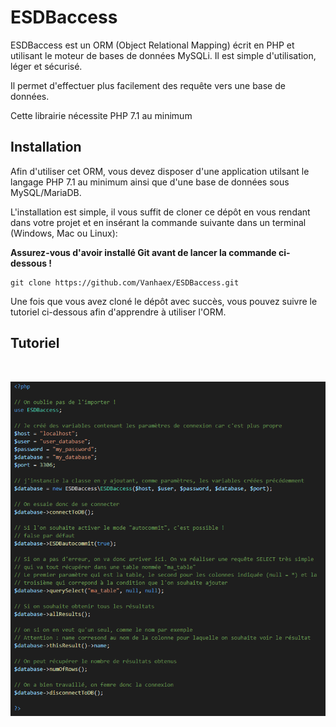 # ESDBaccess
ESDBaccess est un ORM (Object Relational Mapping) écrit en PHP et utilisant le moteur de bases de données MySQLi. Il est simple d'utilisation, léger et sécurisé.

Il permet d'effectuer plus facilement des requête vers une base de données.

Cette librairie nécessite PHP 7.1 au minimum

## Installation

Afin d'utiliser cet ORM, vous devez disposer d'une application utilsant le langage PHP 7.1 au minimum ainsi que d'une base de données sous MySQL/MariaDB.

L'installation est simple, il vous suffit de cloner ce dépôt en vous rendant dans votre projet et en insérant la commande suivante dans un terminal (Windows, Mac ou Linux): 

**Assurez-vous d'avoir installé Git avant de lancer la commande ci-dessous !**

```
git clone https://github.com/Vanhaex/ESDBaccess.git
```

Une fois que vous avez cloné le dépôt avec succès, vous pouvez suivre le tutoriel ci-dessous afin d'apprendre à utiliser l'ORM.

## Tutoriel

<br>

<p align="center">
  <img src="./exemple/image_exemple.PNG" width="700">
</p>


